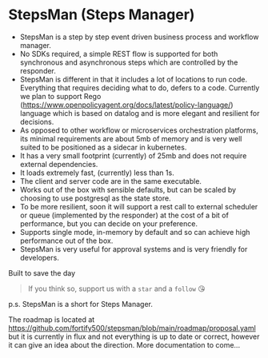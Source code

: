 # StepsMan (Steps Manager)
* StepsMan is a step by step event driven business process and workflow manager.
* No SDKs required, a simple REST flow is supported for both synchronous and asynchronous steps which are controlled by the responder.
* StepsMan is different in that it includes a lot of locations to run code. Everything that requires deciding what to do, defers to a code. Currently we plan to support Rego (https://www.openpolicyagent.org/docs/latest/policy-language/) language which is based on datalog and is more elegant and resilient for decisions.
* As opposed to other workflow or microservices orchestration platforms, its minimal requirements are about 5mb of memory and is very well suited to be positioned as a sidecar in kubernetes.
* It has a very small footprint (currently) of 25mb and does not require external dependencies.
* It loads extremely fast, (currently) less than 1s.
* The client and server code are in the same executable.
* Works out of the box with sensible defaults, but can be scaled by choosing to use postgresql as the state store.
* To be more resilient, soon it will support a rest call to external scheduler or queue (implemented by the responder) at the cost of a bit of performance, but you can decide on your preference.
* Supports single mode, in-memory by default and so can achieve high performance out of the box. 
* StepsMan is very useful for approval systems and is very friendly for developers.

Built to save the day
> If you think so, support us with a `star` and a `follow` 😘 

p.s. StepsMan is a short for Steps Manager.

The roadmap is located at https://github.com/fortify500/stepsman/blob/main/roadmap/proposal.yaml but it is currently in flux and not everything is up to date or correct, however it can give an idea about the direction.
More documentation to come...
